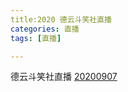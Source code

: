```yaml
---
title:2020 德云斗笑社直播
categories: 直播
tags: [直播]

---
```


德云斗笑社直播  [20200907 ](https://www.bilibili.com/video/BV1HK4y1a7id?p=1) 


